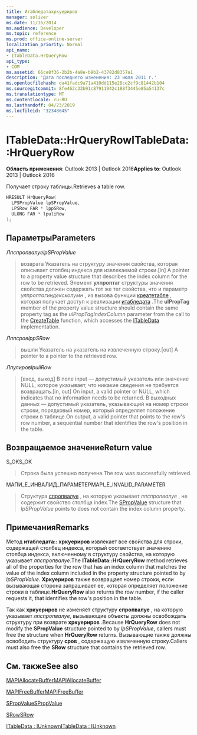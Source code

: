```yaml
---
title: Итабледатахркуериров
manager: soliver
ms.date: 11/16/2014
ms.audience: Developer
ms.topic: reference
ms.prod: office-online-server
localization_priority: Normal
api_name:
- ITableData.HrQueryRow
api_type:
- COM
ms.assetid: 66ce8f36-2b2b-4a8e-b9b2-43782d8357a1
description: 'Дата последнего изменения: 23 июля 2011 г.'
ms.openlocfilehash: da41fadc9a71a410dd115e28ce2cf9c81442b104
ms.sourcegitcommit: 8fe462c32b91c87911942c188f3445e85a54137c
ms.translationtype: MT
ms.contentlocale: ru-RU
ms.lasthandoff: 04/23/2019
ms.locfileid: "32348645"
---
```

# <a name="itabledatahrqueryrow"></a><span data-ttu-id="7bffd-103">ITableData::HrQueryRow</span><span class="sxs-lookup"><span data-stu-id="7bffd-103">ITableData::HrQueryRow</span></span>

  
  
<span data-ttu-id="7bffd-104">**Область применения**: Outlook 2013 | Outlook 2016</span><span class="sxs-lookup"><span data-stu-id="7bffd-104">**Applies to**: Outlook 2013 | Outlook 2016</span></span> 
  
<span data-ttu-id="7bffd-105">Получает строку таблицы.</span><span class="sxs-lookup"><span data-stu-id="7bffd-105">Retrieves a table row.</span></span>
  
```cpp
HRESULT HrQueryRow(
  LPSPropValue lpSPropValue,
  LPSRow FAR * lppSRow,
  ULONG FAR * lpuliRow
);
```

## <a name="parameters"></a><span data-ttu-id="7bffd-106">Параметры</span><span class="sxs-lookup"><span data-stu-id="7bffd-106">Parameters</span></span>

 <span data-ttu-id="7bffd-107">_Лпспропвалуе_</span><span class="sxs-lookup"><span data-stu-id="7bffd-107">_lpSPropValue_</span></span>
  
> <span data-ttu-id="7bffd-108">возврата Указатель на структуру значения свойства, которая описывает столбец индекса для извлекаемой строки.</span><span class="sxs-lookup"><span data-stu-id="7bffd-108">[in] A pointer to a property value structure that describes the index column for the row to be retrieved.</span></span> <span data-ttu-id="7bffd-109">Элемент **улпроптаг** структуры значения свойства должен содержать тот же тег свойства, что и параметр _улпроптагиндексколумн_ , из вызова функции [креатетабле](createtable.md) , которая получает доступ к реализации [итабледата](itabledataiunknown.md) .</span><span class="sxs-lookup"><span data-stu-id="7bffd-109">The **ulPropTag** member of the property value structure should contain the same property tag as the  _ulPropTagIndexColumn_ parameter from the call to the [CreateTable](createtable.md) function, which accesses the [ITableData](itabledataiunknown.md) implementation.</span></span> 
    
 <span data-ttu-id="7bffd-110">_Лппсров_</span><span class="sxs-lookup"><span data-stu-id="7bffd-110">_lppSRow_</span></span>
  
> <span data-ttu-id="7bffd-111">вышли Указатель на указатель на извлеченную строку.</span><span class="sxs-lookup"><span data-stu-id="7bffd-111">[out] A pointer to a pointer to the retrieved row.</span></span> 
    
 <span data-ttu-id="7bffd-112">_Лпулиров_</span><span class="sxs-lookup"><span data-stu-id="7bffd-112">_lpuliRow_</span></span>
  
> <span data-ttu-id="7bffd-113">[вход, выход] В поле input — допустимый указатель или значение NULL, которое указывает, что никакие сведения не требуется возвращать.</span><span class="sxs-lookup"><span data-stu-id="7bffd-113">[in, out] On input, a valid pointer or NULL, which indicates that no information needs to be returned.</span></span> <span data-ttu-id="7bffd-114">В выходных данных — допустимый указатель, указывающий на номер строки строки, порядковый номер, который определяет положение строки в таблице.</span><span class="sxs-lookup"><span data-stu-id="7bffd-114">On output, a valid pointer that points to the row's row number, a sequential number that identifies the row's position in the table.</span></span>
    
## <a name="return-value"></a><span data-ttu-id="7bffd-115">Возвращаемое значение</span><span class="sxs-lookup"><span data-stu-id="7bffd-115">Return value</span></span>

<span data-ttu-id="7bffd-116">S_OK</span><span class="sxs-lookup"><span data-stu-id="7bffd-116">S_OK</span></span> 
  
> <span data-ttu-id="7bffd-117">Строка была успешно получена.</span><span class="sxs-lookup"><span data-stu-id="7bffd-117">The row was successfully retrieved.</span></span>
    
<span data-ttu-id="7bffd-118">МАПИ_Е_ИНВАЛИД_ПАРАМЕТЕР</span><span class="sxs-lookup"><span data-stu-id="7bffd-118">MAPI_E_INVALID_PARAMETER</span></span> 
  
> <span data-ttu-id="7bffd-119">Структура [спропвалуе](spropvalue.md) , на которую указывает _лпспропвалуе_ , не содержит свойство столбца index.</span><span class="sxs-lookup"><span data-stu-id="7bffd-119">The [SPropValue](spropvalue.md) structure that  _lpSPropValue_ points to does not contain the index column property.</span></span> 
    
## <a name="remarks"></a><span data-ttu-id="7bffd-120">Примечания</span><span class="sxs-lookup"><span data-stu-id="7bffd-120">Remarks</span></span>

<span data-ttu-id="7bffd-121">Метод **итабледата:: хркуериров** извлекает все свойства для строки, содержащей столбец индекса, который соответствует значению столбца индекса, включенному в структуру свойства, на которую указывает _лпспропвалуе_.</span><span class="sxs-lookup"><span data-stu-id="7bffd-121">The **ITableData::HrQueryRow** method retrieves all of the properties for the row that has an index column that matches the value of the index column included in the property structure pointed to by  _lpSPropValue_.</span></span> <span data-ttu-id="7bffd-122">**Хркуериров** также возвращает номер строки, если вызывающая сторона запрашивает ее, которая определяет положение строки в таблице.</span><span class="sxs-lookup"><span data-stu-id="7bffd-122">**HrQueryRow** also returns the row number, if the caller requests it, that identifies the row's position in the table.</span></span> 
  
<span data-ttu-id="7bffd-123">Так как **хркуериров** не изменяет структуру **спропвалуе** , на которую указывает _лпспропвалуе_, вызывающие объекты должны освобождать структуру при возврате **хркуериров** .</span><span class="sxs-lookup"><span data-stu-id="7bffd-123">Because **HrQueryRow** does not modify the **SPropValue** structure pointed to by  _lpSPropValue_, callers must free the structure when **HrQueryRow** returns.</span></span> <span data-ttu-id="7bffd-124">Вызывающие также должны освободить структуру **сров** , содержащую извлеченную строку.</span><span class="sxs-lookup"><span data-stu-id="7bffd-124">Callers must also free the **SRow** structure that contains the retrieved row.</span></span> 
  
## <a name="see-also"></a><span data-ttu-id="7bffd-125">См. также</span><span class="sxs-lookup"><span data-stu-id="7bffd-125">See also</span></span>



[<span data-ttu-id="7bffd-126">MAPIAllocateBuffer</span><span class="sxs-lookup"><span data-stu-id="7bffd-126">MAPIAllocateBuffer</span></span>](mapiallocatebuffer.md)
  
[<span data-ttu-id="7bffd-127">MAPIFreeBuffer</span><span class="sxs-lookup"><span data-stu-id="7bffd-127">MAPIFreeBuffer</span></span>](mapifreebuffer.md)
  
[<span data-ttu-id="7bffd-128">SPropValue</span><span class="sxs-lookup"><span data-stu-id="7bffd-128">SPropValue</span></span>](spropvalue.md)
  
[<span data-ttu-id="7bffd-129">SRow</span><span class="sxs-lookup"><span data-stu-id="7bffd-129">SRow</span></span>](srow.md)
  
[<span data-ttu-id="7bffd-130">ITableData : IUnknown</span><span class="sxs-lookup"><span data-stu-id="7bffd-130">ITableData : IUnknown</span></span>](itabledataiunknown.md)

